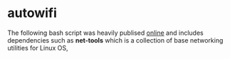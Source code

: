# autowifi
The following bash script was heavily publised [online](http://ict.siit.tu.ac.th/help/iw) and includes dependencies such as **net-tools** which is a collection of base networking utilities for Linux OS, 
